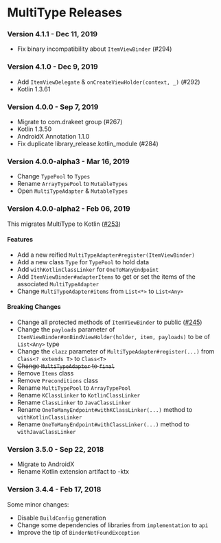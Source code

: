 # MultiType Releases

### Version 4.1.1 - Dec 11, 2019

- Fix binary incompatibility about `ItemViewBinder` (#294)

### Version 4.1.0 - Dec 9, 2019

- Add `ItemViewDelegate` & `onCreateViewHolder(context, _)` (#292)
- Kotlin 1.3.61

### Version 4.0.0 - Sep 7, 2019

- Migrate to com.drakeet group (#267)
- Kotlin 1.3.50
- AndroidX Annotation 1.1.0
- Fix duplicate library_release.kotlin_module (#284)

### Version 4.0.0-alpha3 - Mar 16, 2019

- Change `TypePool` to `Types`
- Rename `ArrayTypePool` to `MutableTypes`
- Open `MultiTypeAdapter` & `MutableTypes`

### Version 4.0.0-alpha2 - Feb 06, 2019

This migrates MultiType to Kotlin ([#253](https://github.com/drakeet/MultiType/pull/253))

#### Features

- Add a new reified `MultiTypeAdapter#register(ItemViewBinder)`
- Add a new class `Type` for `TypePool` to hold data
- Add `withKotlinClassLinker` for `OneToManyEndpoint`
- Add `ItemViewBinder#adapterItems` to get or set the items of the associated `MultiTypeAdapter`
- Change `MultiTypeAdapter#items` from `List<*>` to `List<Any>`

#### Breaking Changes

- Change all protected methods of `ItemViewBinder` to public ([#245](https://github.com/drakeet/MultiType/issues/245))
- Change the `payloads` parameter of `ItemViewBinder#onBindViewHolder(holder, item, payloads)` to be of `List<Any>` type
- Change the `clazz` parameter of `MultiTypeAdapter#register(...)` from `Class<? extends T>` to `Class<T>`
- ~~Change `MultiTypeAdapter` to `final`~~
- Remove `Items` class
- Remove `Preconditions` class
- Rename `MultiTypePool` to `ArrayTypePool`
- Rename `KClassLinker` to `KotlinClassLinker`
- Rename `ClassLinker` to `JavaClassLinker`
- Rename `OneToManyEndpoint#withKClassLinker(...)` method to `withKotlinClassLinker`
- Rename `OneToManyEndpoint#withClassLinker(...)` method to `withJavaClassLinker`

### Version 3.5.0 - Sep 22, 2018

- Migrate to AndroidX
- Rename Kotlin extension artifact to -ktx

### Version 3.4.4 - Feb 17, 2018

Some minor changes: 
- Disable `BuildConfig` generation
- Change some dependencies of libraries from `implementation` to `api`
- Improve the tip of `BinderNotFoundException`
